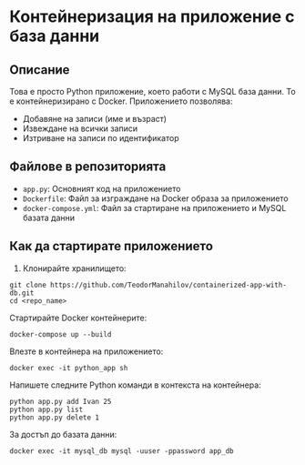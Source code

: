 # Контейнеризация на приложение с база данни

## Описание
Това е просто Python приложение, което работи с MySQL база данни. То е контейнеризирано с Docker. Приложението позволява:
- Добавяне на записи (име и възраст)
- Извеждане на всички записи
- Изтриване на записи по идентификатор

## Файлове в репозиторията
- `app.py`: Основният код на приложението
- `Dockerfile`: Файл за изграждане на Docker образа за приложението
- `docker-compose.yml`: Файл за стартиране на приложението и MySQL базата данни

## Как да стартирате приложението

1. Клонирайте хранилището:
```
git clone https://github.com/TeodorManahilov/containerized-app-with-db.git
cd <repo_name>
```

Стартирайте Docker контейнерите:
```
docker-compose up --build
```

Влезте в контейнера на приложението:
```
docker exec -it python_app sh
```

Напишете следните Python команди в контекста на контейнера:
```
python app.py add Ivan 25
python app.py list
python app.py delete 1
```

За достъп до базата данни:
```
docker exec -it mysql_db mysql -uuser -ppassword app_db
```
